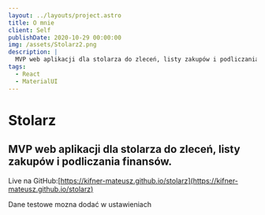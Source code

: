 ```yaml
---
layout: ../layouts/project.astro
title: O mnie
client: Self
publishDate: 2020-10-29 00:00:00
img: /assets/Stolarz2.png
description: |
  MVP web aplikacji dla stolarza do zleceń, listy zakupów i podliczania finansów.
tags:
  - React
  - MaterialUI
---
```


# Stolarz

## MVP web aplikacji dla stolarza do zleceń, listy zakupów i podliczania finansów.

Live na GitHub:[https://kifner-mateusz.github.io/stolarz](https://kifner-mateusz.github.io/stolarz)

Dane testowe mozna dodać w ustawieniach
